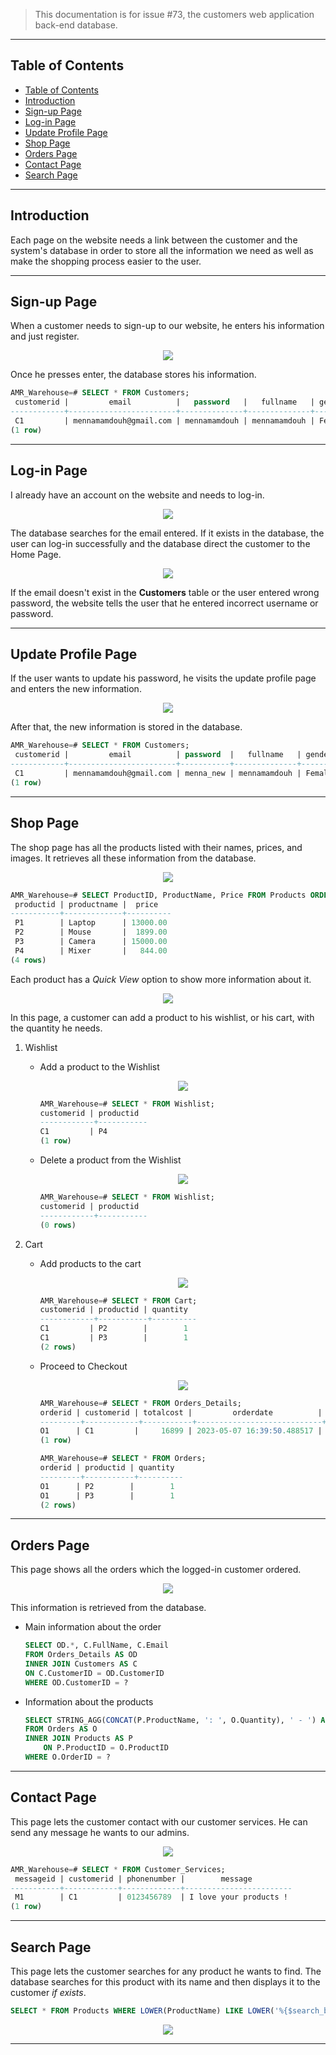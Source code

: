 > This documentation is for issue #73, the customers web application back-end database.

<hr>

## Table of Contents ##

- [Table of Contents](#table-of-contents)
- [Introduction](#introduction)
- [Sign-up Page](#sign-up-page)
- [Log-in Page](#log-in-page)
- [Update Profile Page](#update-profile-page)
- [Shop Page](#shop-page)
- [Orders Page](#orders-page)
- [Contact Page](#contact-page)
- [Search Page](#search-page)

<hr>

## Introduction ##

Each page on the website needs a link between the customer and the system's database in order to store all the information we need as well as make the shopping process easier to the user.

<hr>

## Sign-up Page ##

When a customer needs to sign-up to our website, he enters his information and just register.

<p align="center">
<img src="images/web-application-back-end/Register.png">
</p>

Once he presses enter, the database stores his information.

```sql
AMR_Warehouse=# SELECT * FROM Customers;
 customerid |         email          |   password   |   fullname   | gender
------------+------------------------+--------------+--------------+--------
 C1         | mennamamdouh@gmail.com | mennamamdouh | mennamamdouh | Female
(1 row)
```

<hr>

## Log-in Page ##

I already have an account on the website and needs to log-in.

<p align="center">
<img src="images/web-application-back-end/Log-in.png">
</p>

The database searches for the email entered. If it exists in the database, the user can log-in successfully and the database direct the customer to the Home Page.

<p align="center">
<img src="images/web-application-back-end/Home-Page.png">
</p>

If the email doesn't exist in the __Customers__ table or the user entered wrong password, the website tells the user that he entered incorrect username or password.

<hr>

## Update Profile Page ##

If the user wants to update his password, he visits the update profile page and enters the new information.

<p align="center">
<img src="images/web-application-back-end/Update-user.png">
</p>

After that, the new information is stored in the database.

```sql
AMR_Warehouse=# SELECT * FROM Customers;
 customerid |         email          | password  |   fullname   | gender
------------+------------------------+-----------+--------------+--------
 C1         | mennamamdouh@gmail.com | menna_new | mennamamdouh | Female
(1 row)
```

<hr>

## Shop Page ##

The shop page has all the products listed with their names, prices, and images. It retrieves all these information from the database.

<p align="center">
<img src="images/web-application-back-end/Shop-page.png">
</p>


```sql
AMR_Warehouse=# SELECT ProductID, ProductName, Price FROM Products ORDER BY ProductID;
 productid | productname |  price
-----------+-------------+----------
 P1        | Laptop      | 13000.00
 P2        | Mouse       |  1899.00
 P3        | Camera      | 15000.00
 P4        | Mixer       |   844.00
(4 rows)
```

Each product has a _Quick View_ option to show more information about it.

<p align="center">
<img src="images/web-application-back-end/QuickView.png">
</p>

In this page, a customer can add a product to his wishlist, or his cart, with the quantity he needs.

1. Wishlist

   * Add a product to the Wishlist
       <p align="center">
       <img src="images/web-application-back-end/Wishlist2.png">
       </p>

       ```sql
       AMR_Warehouse=# SELECT * FROM Wishlist;
       customerid | productid
       ------------+-----------
       C1         | P4
       (1 row)
       ```

   * Delete a product from the Wishlist

       <p align="center">
       <img src="images/web-application-back-end/Wishlist3.png">
       </p>

       ```sql
       AMR_Warehouse=# SELECT * FROM Wishlist;
       customerid | productid
       ------------+-----------
       (0 rows)
        ```

2. Cart

   * Add products to the cart

       <p align="center">
       <img src="images/web-application-back-end/Cart.png">
       </p>

       ```sql
       AMR_Warehouse=# SELECT * FROM Cart;
       customerid | productid | quantity
       ------------+-----------+----------
       C1         | P2        |        1
       C1         | P3        |        1
       (2 rows)
       ```

   * Proceed to Checkout

       <p align="center">
       <img src="images/web-application-back-end/Proceed-to-checkout.png">
       </p>

       ```sql
       AMR_Warehouse=# SELECT * FROM Orders_Details;
       orderid | customerid | totalcost |         orderdate          | phonenumber |                        address                         |  paymentmethod   | orderstatus
       ---------+------------+-----------+----------------------------+-------------+--------------------------------------------------------+------------------+-------------
       O1      | C1         |     16899 | 2023-05-07 16:39:50.488517 | 0123456789  | flat no. 20, 16, Alexandria, Alexandria, Egypt - 12345 | Cash on Delivery | New
       (1 row)

       AMR_Warehouse=# SELECT * FROM Orders;
       orderid | productid | quantity
       ---------+-----------+----------
       O1      | P2        |        1
       O1      | P3        |        1
       (2 rows)
       ```

<hr>

## Orders Page ##

This page shows all the orders which the logged-in customer ordered.

<p align="center">
<img src="images/web-application-back-end/Orders.png">
</p>

This information is retrieved from the database.

* Main information about the order
    ```sql
    SELECT OD.*, C.FullName, C.Email
    FROM Orders_Details AS OD
    INNER JOIN Customers AS C
    ON C.CustomerID = OD.CustomerID
    WHERE OD.CustomerID = ?
    ```

* Information about the products
    ```sql
    SELECT STRING_AGG(CONCAT(P.ProductName, ': ', O.Quantity), ' - ') AS total_products
    FROM Orders AS O
    INNER JOIN Products AS P
        ON P.ProductID = O.ProductID
    WHERE O.OrderID = ?
    ```

<hr>

## Contact Page ##

This page lets the customer contact with our customer services. He can send any message he wants to our admins.

<p align="center">
<img src="images/web-application-back-end/Contact.png">
</p>

```sql
AMR_Warehouse=# SELECT * FROM Customer_Services;
 messageid | customerid | phonenumber |        message
-----------+------------+-------------+------------------------
 M1        | C1         | 0123456789  | I love your products !
(1 row)
```

<hr>

## Search Page ##

This page lets the customer searches for any product he wants to find. The database searches for this product with its name and then displays it to the customer _if exists_.

```sql
SELECT * FROM Products WHERE LOWER(ProductName) LIKE LOWER('%{$search_box}%');
```

<p align="center">
<img src="images/web-application-back-end/Search.png">
</p>

<hr>
